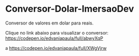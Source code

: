 # Conversor-Dolar-ImersaoDev
 Conversor de valores em dolar para reais.
 
Clique no link abaixo para visualizar o conversor:
https://codepen.io/edvaniapaula/full/abwyXqP



a
https://codepen.io/edvaniapaula/full/XWgVjrw
